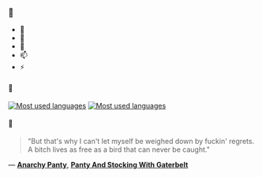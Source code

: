 ### 👋

- 🔭
- 🌱
- 💬
- 📫
- ⚡

#### 🧏

[![Most used languages](https://github-readme-stats-aynah.vercel.app/api/top-langs/?username=aynh&theme=solarized-dark&langs_count=6&layout=compact&hide_title=true)](https://github.com/anuraghazra/github-readme-stats#gh-dark-mode-only)
[![Most used languages](https://github-readme-stats-aynah.vercel.app/api/top-langs/?username=aynh&theme=solarized-light&langs_count=6&layout=compact&hide_title=true)](https://github.com/anuraghazra/github-readme-stats#gh-light-mode-only)

#### 💬

> "But that's why I can't let myself be weighed down by fuckin' regrets. A bitch lives as free as a bird that can never be caught."

&mdash; [**Anarchy Panty**](https://myanimelist.net/character.php?q=Anarchy%20Panty&cat=character), [**Panty And Stocking With Gaterbelt**](https://myanimelist.net/search/all?q=Panty%20And%20Stocking%20With%20Gaterbelt&cat=all)
